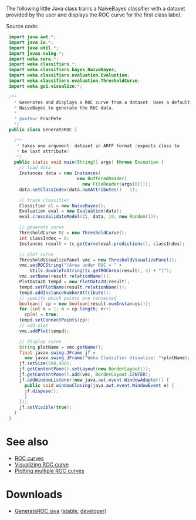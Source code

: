 The following little Java class trains a NaiveBayes classifier with a dataset provided by the user and displays the ROC curve for the first class label.

Source code:

```java
 import java.awt.*;
 import java.io.*;
 import java.util.*;
 import javax.swing.*;
 import weka.core.*;
 import weka.classifiers.*;
 import weka.classifiers.bayes.NaiveBayes;
 import weka.classifiers.evaluation.Evaluation;
 import weka.classifiers.evaluation.ThresholdCurve;
 import weka.gui.visualize.*;

 /**
   * Generates and displays a ROC curve from a dataset. Uses a default
   * NaiveBayes to generate the ROC data.
   *
   * @author FracPete
   */
 public class GenerateROC {

   /**
    * takes one argument: dataset in ARFF format (expects class to
    * be last attribute)
    */
   public static void main(String[] args) throws Exception {
     // load data
     Instances data = new Instances(
                           new BufferedReader(
                             new FileReader(args[0])));
     data.setClassIndex(data.numAttributes() - 1);

     // train classifier
     Classifier cl = new NaiveBayes();
     Evaluation eval = new Evaluation(data);
     eval.crossValidateModel(cl, data, 10, new Random(1));

     // generate curve
     ThresholdCurve tc = new ThresholdCurve();
     int classIndex = 0;
     Instances result = tc.getCurve(eval.predictions(), classIndex);

     // plot curve
     ThresholdVisualizePanel vmc = new ThresholdVisualizePanel();
     vmc.setROCString("(Area under ROC = " +
         Utils.doubleToString(tc.getROCArea(result), 4) + ")");
     vmc.setName(result.relationName());
     PlotData2D tempd = new PlotData2D(result);
     tempd.setPlotName(result.relationName());
     tempd.addInstanceNumberAttribute();
     // specify which points are connected
     boolean[] cp = new boolean[result.numInstances()];
     for (int n = 1; n < cp.length; n++)
       cp[n] = true;
     tempd.setConnectPoints(cp);
     // add plot
     vmc.addPlot(tempd);

     // display curve
     String plotName = vmc.getName();
     final javax.swing.JFrame jf =
       new javax.swing.JFrame("Weka Classifier Visualize: "+plotName);
     jf.setSize(500,400);
     jf.getContentPane().setLayout(new BorderLayout());
     jf.getContentPane().add(vmc, BorderLayout.CENTER);
     jf.addWindowListener(new java.awt.event.WindowAdapter() {
       public void windowClosing(java.awt.event.WindowEvent e) {
       jf.dispose();
       }
     });
     jf.setVisible(true);
   }
 }
```

# See also
* [ROC curves](roc_curves.md)
* [Visualizing ROC curve](visualization/visualizing_roc_curve.md)
* [Plotting multiple ROC curves](plotting_multiple_roc_curves.md)

# Downloads
* [GenerateROC.java](files/GenerateROC.java) ([stable](https://git.cms.waikato.ac.nz/weka/weka/-/tree/stable-3-8/wekaexamples/src/main/java/wekaexamples/gui/visualize/GenerateROC.java|stable-3.6), [developer](https://git.cms.waikato.ac.nz/weka/weka/-/tree/main/trunk/wekaexamples/src/main/java/wekaexamples/gui/visualize/GenerateROC.java))


